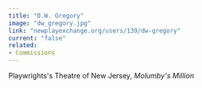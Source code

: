 ```yaml
---
title: "D.W. Gregory"
image: "dw_gregory.jpg"
link: "newplayexchange.org/users/139/dw-gregory"
current: "false"
related:
- Commissions
---
```


Playwrights's Theatre of New Jersey, *Molumby's Million*

